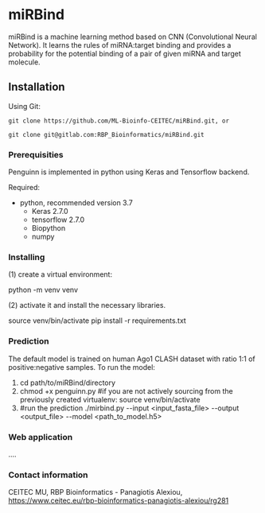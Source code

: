 # miRBind

miRBind is a machine learning method based on CNN (Convolutional Neural Network). It learns the rules of miRNA:target binding and provides a probability for the potential binding of a pair of given miRNA and target molecule.

## Installation

Using Git:
```
git clone https://github.com/ML-Bioinfo-CEITEC/miRBind.git, or
```
```
git clone git@gitlab.com:RBP_Bioinformatics/miRBind.git
```

### Prerequisities

Penguinn is implemented in python using Keras and Tensorflow backend.

Required:

* python, recommended version 3.7
    * Keras 2.7.0
    * tensorflow 2.7.0
    * Biopython
    * numpy
    
    
### Installing

(1) create a virtual environment:

python -m venv venv

(2) activate it and install the necessary libraries.

source venv/bin/activate
pip install -r requirements.txt


### Prediction

The default model is trained on human Ago1 CLASH dataset with ratio 1:1 of positive:negative samples.
To run the model:

1) cd path/to/miRBind/directory
2) chmod +x penguinn.py
   #if you are not actively sourcing from the previously created virtualenv:
   source venv/bin/activate
3) #run the prediction
   ./mirbind.py --input <input_fasta_file> --output <output_file> --model <path_to_model.h5>

### Web application

....

### Contact information

CEITEC MU, RBP Bioinformatics - Panagiotis Alexiou, https://www.ceitec.eu/rbp-bioinformatics-panagiotis-alexiou/rg281
